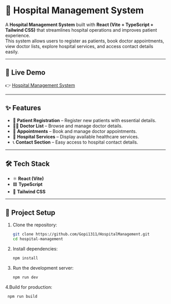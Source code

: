 # 🏥 Hospital Management System

A **Hospital Management System** built with **React (Vite + TypeScript + Tailwind CSS)** that streamlines hospital operations and improves patient experience.  
This system allows users to register as patients, book doctor appointments, view doctor lists, explore hospital services, and access contact details easily.

---

## 🚀 Live Demo
👉 [Hospital Management System](https://hospitalmanagementservice.netlify.app/news)

---

## ✨ Features
- 📝 **Patient Registration** – Register new patients with essential details.  
- 👨‍⚕️ **Doctor List** – Browse and manage doctor details.  
- 📅 **Appointments** – Book and manage doctor appointments.  
- 🏥 **Hospital Services** – Display available healthcare services.  
- 📞 **Contact Section** – Easy access to hospital contact details.  

---

## 🛠️ Tech Stack
- ⚛️ **React (Vite)**
- 🟦 **TypeScript**
- 🎨 **Tailwind CSS**

---

## 📂 Project Setup

1. Clone the repository:
   ```bash
   git clone https://github.com/Gopi1311/HospitalManagement.git
   cd hospital-management
2. Install dependencies:
   ```bash
   npm install
3. Run the development server:
   ```bash
   npm run dev
4.Build for production:
  ```bash
   npm run build
